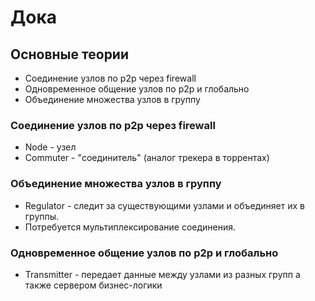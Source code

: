 # Дока

## Основные теории
- Соединение узлов по p2p через firewall
- Одновременное общение узлов по p2p и глобально
- Объединение множества узлов в группу


### Соединение узлов по p2p через firewall
- Node - узел
- Commuter - "соединитель" (аналог трекера в торрентах)

### Объединение множества узлов в группу
- Regulator - следит за существующими узлами и объединяет их в группы.
- Потребуется мультиплексирование соединения.

### Одновременное общение узлов по p2p и глобально
- Transmitter - передает данные между узлами из разных групп а также сервером бизнес-логики
